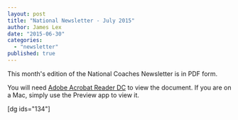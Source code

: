 ```yaml
---
layout: post
title: "National Newsletter - July 2015"
author: James Lex
date: "2015-06-30"
categories: 
  - "newsletter"
published: true
---
```


This month's edition of the National Coaches Newsletter is in PDF form.

You will need [Adobe Acrobat Reader DC](https://get.adobe.com/reader/) to view the document. If you are on a Mac, simply use the Preview app to view it.

\[dg ids="134"\]
